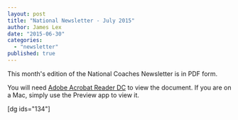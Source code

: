 ```yaml
---
layout: post
title: "National Newsletter - July 2015"
author: James Lex
date: "2015-06-30"
categories: 
  - "newsletter"
published: true
---
```


This month's edition of the National Coaches Newsletter is in PDF form.

You will need [Adobe Acrobat Reader DC](https://get.adobe.com/reader/) to view the document. If you are on a Mac, simply use the Preview app to view it.

\[dg ids="134"\]
